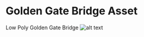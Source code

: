 # Golden Gate Bridge Asset
Low Poly Golden Gate Bridge
![alt text](https://raw.githubusercontent.com/username/projectname/branch/path/to/img.png)
